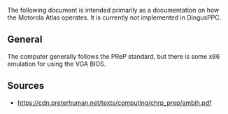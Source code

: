 The following document is intended primarily as a documentation on how the Motorola Atlas operates. It is currently not implemented in DingusPPC.

## General

The computer generally follows the PReP standard, but there is some x86 emulation for using the VGA BIOS.

## Sources

* https://cdn.preterhuman.net/texts/computing/chrp_prep/ambih.pdf